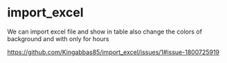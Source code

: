 # import_excel
We can import excel file and show in table  also change the colors of background and with only for hours

https://github.com/Kingabbas85/import_excel/issues/1#issue-1800725919
